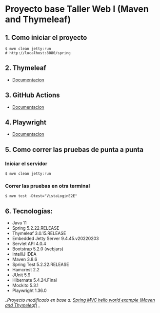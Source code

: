 Proyecto base Taller Web I (Maven and Thymeleaf)
===============================

## 1. Como iniciar el proyecto
```shell
$ mvn clean jetty:run
# http://localhost:8080/spring
```
## 2. Thymeleaf
* [Documentacion](https://www.thymeleaf.org/doc/tutorials/3.0/usingthymeleaf.html)

## 3. GitHub Actions
* [Documentacion](https://docs.github.com/es/actions/quickstart)

## 4. Playwright
* [Documentacion](https://playwright.dev/java/docs/intro)

## 5. Como correr las pruebas de punta a punta

### Iniciar el servidor
```shell
$ mvn clean jetty:run
```
### Correr las pruebas en otra terminal
```shell
$ mvn test -Dtest="VistaLoginE2E"
```

## 6. Tecnologías:
* Java 11
* Spring 5.2.22.RELEASE
* Thymeleaf 3.0.15.RELEASE
* Embedded Jetty Server 9.4.45.v20220203
* Servlet API 4.0.4
* Bootstrap 5.2.0 (webjars)
* IntelliJ IDEA
* Maven 3.8.6
* Spring Test 5.2.22.RELEASE
* Hamcrest 2.2
* JUnit 5.9
* Hibernate 5.4.24.Final
* Mockito 5.3.1
* Playwright 1.36.0

*_Proyecto modificado en base a: [Spring MVC hello world example (Maven and Thymeleaf)](https://mkyong.com/spring-mvc/spring-mvc-hello-world-example/) _*